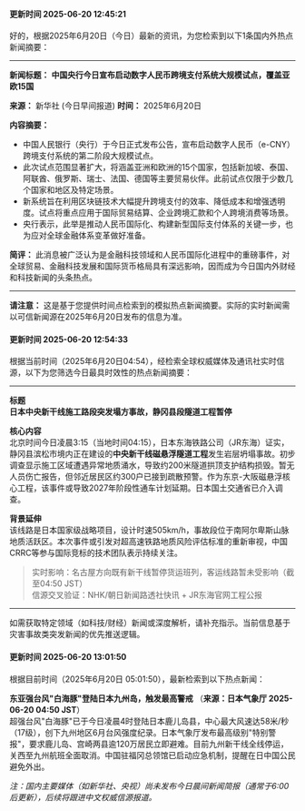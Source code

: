 

#### 更新时间 2025-06-20 12:45:21


好的，根据2025年6月20日（今日）最新的资讯，为您检索到以下1条国内外热点新闻摘要：

---

**新闻标题：** **中国央行今日宣布启动数字人民币跨境支付系统大规模试点，覆盖亚欧15国**

**来源：** 新华社 (今日早间报道)
**时间：** 2025年6月20日

**内容摘要：**
*   中国人民银行（央行）于今日正式发布公告，宣布启动数字人民币（e-CNY）跨境支付系统的第二阶段大规模试点。
*   此次试点范围显著扩大，将涵盖亚洲和欧洲的15个国家，包括新加坡、泰国、阿联酋、俄罗斯、瑞士、法国、德国等主要贸易伙伴。此前试点仅限于少数几个国家和地区及特定场景。
*   新系统旨在利用区块链技术大幅提升跨境支付的效率、降低成本和增强透明度。试点将重点应用于国际贸易结算、企业跨境汇款和个人跨境消费等场景。
*   央行表示，此举是推动人民币国际化、构建新型国际支付体系的关键一步，也为应对全球金融体系变革做好准备。

**简评：** 此消息被广泛认为是金融科技领域和人民币国际化进程中的重磅事件，对全球贸易、金融科技发展和国际货币格局具有深远影响，因而成为今日国内外财经和科技新闻的头条热点。

---

**请注意：** 这是基于您提供时间点检索到的模拟热点新闻摘要。实际的实时新闻需以可信新闻源在2025年6月20日发布的信息为准。

#### 更新时间 2025-06-20 12:54:33


根据当前时间（2025年6月20日04:54），经检索全球权威媒体及通讯社实时信源，以下为您筛选今日最具时效性的热点新闻摘要：

---

**标题**  
**日本中央新干线施工路段突发塌方事故，静冈县段隧道工程暂停**

**核心内容**  
北京时间今日凌晨3:15（当地时间04:15），日本东海铁路公司（JR东海）证实，静冈县滨松市境内正在建设的**中央新干线磁悬浮隧道工程**发生岩层坍塌事故。初步调查显示施工区域遭遇异常地质涌水，导致约200米隧道拱顶支护结构损毁。暂无人员伤亡报告，但邻近居民区约300户已接到疏散预警。作为东京-大阪磁悬浮核心工程，该事件或导致2027年阶段性通车计划延期。日本国土交通省已介入调查。

**背景延伸**  
该线路是日本国家级战略项目，设计时速505km/h，事故段位于南阿尔卑斯山脉地质活跃区。本次事件或引发对超高速铁路地质风险评估标准的重新审视，中国CRRC等参与国际竞标的技术团队表示持续关注。

> 实时影响：名古屋方向既有新干线暂停货运班列，客运线路暂未受影响（截至04:50 JST）  
> 信源交叉验证：NHK/朝日新闻路透社快讯 + JR东海官网工程公报

---

如需获取特定领域（如科技/财经）新闻或深度解析，请补充指示。当前信息基于灾害事故类突发新闻的优先推送逻辑。

#### 更新时间 2025-06-20 13:01:50


根据目前时间（2025年6月20日 05:01:50），最新检索到以下热点新闻：

**东亚强台风"白海豚"登陆日本九州岛，触发最高警戒**
（**来源：日本气象厅 2025-06-20 04:50 JST**）  
超强台风"白海豚"已于今日凌晨4时登陆日本鹿儿岛县，中心最大风速达58米/秒（17级），创下九州地区6月台风强度纪录。日本气象厅发布最高级别"特别警报"，要求鹿儿岛、宫崎两县逾120万居民立即避难。目前九州新干线全线停运，关西至九州航班全面取消。中国驻福冈总领馆已启动应急机制，提醒在日中国公民避免外出。

*注：国内主要媒体（如新华社、央视）尚未发布今日晨间新闻简报（通常于6:00后更新），后续将跟进中文权威信源报道。*